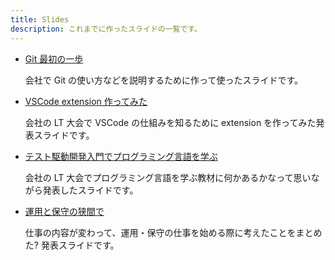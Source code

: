 ```yaml
---
title: Slides
description: これまでに作ったスライドの一覧です。
---
```


* [Git 最初の一歩](https://msfukui.github.io/first-step-of-git/)

    会社で Git の使い方などを説明するために作って使ったスライドです。

* [VSCode extension 作ってみた](https://msfukui.github.io/vscode-extension-eof-mark-slides/)

    会社の LT 大会で VSCode の仕組みを知るために extension を作ってみた発表スライドです。

* [テスト駆動開発入門でプログラミング言語を学ぶ](https://msfukui.github.io/tdd-by-example-for-some-language-slides/)

    会社の LT 大会でプログラミング言語を学ぶ教材に何かあるかなって思いながら発表したスライドです。

* [運用と保守の狭間で](https://msfukui.github.io/between-operation-and-maintenance-slides/)

    仕事の内容が変わって、運用・保守の仕事を始める際に考えたことをまとめた? 発表スライドです。
